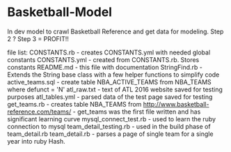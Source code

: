 # Basketball-Model

In dev model to crawl Basketball Reference and get data for modeling. 
Step 2 ?
Step 3 = PROFIT!!

file list:
CONSTANTS.rb - creates CONSTANTS.yml with needed global constants
CONSTANTS.yml - created from CONSTANTS.rb. Stores constants
README.md - this file with documentation
StringFind.rb - Extends the String base class with a few helper functions to simplify code
active_teams.sql - create table NBA_ACTIVE_TEAMS from NBA_TEAMS where defunct = 'N'
atl_raw.txt - text of ATL 2016 website saved for testing purposes
atl_tables.yml - parsed data of the test page saved for testing
get_teams.rb - creates table NBA_TEAMS from http://www.basketball-reference.com/teams/
			 - get_teams was the first file written and has significant learning curve
mysql_connect_test.rb - used to learn the ruby connection to mysql
team_detail_testing.rb - used in the build phase of team_detail.rb
team_detail.rb - parses a page of single team for a single year into ruby Hash.